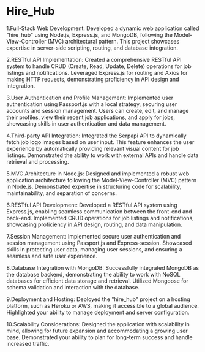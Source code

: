 <h1>  H i r e _ H u b  </h1>
 
1.Full-Stack Web Development: Developed a dynamic web application called "hire_hub" using Node.js, Express.js, and MongoDB, following the Model-View-Controller (MVC) architectural pattern. This project showcases expertise in server-side scripting, routing, and database integration.

2.RESTful API Implementation: Created a comprehensive RESTful API system to handle CRUD (Create, Read, Update, Delete) operations for job listings and notifications. Leveraged Express.js for routing and Axios for making HTTP requests, demonstrating proficiency in API design and integration.

3.User Authentication and Profile Management: Implemented user authentication using Passport.js with a local strategy, securing user accounts and session management. Users can create, edit, and manage their profiles, view their recent job applications, and apply for jobs, showcasing skills in user authentication and data management.

4.Third-party API Integration: Integrated the Serpapi API to dynamically fetch job logo images based on user input. This feature enhances the user experience by automatically providing relevant visual content for job listings. Demonstrated the ability to work with external APIs and handle data retrieval and processing.

5.MVC Architecture in Node.js: Designed and implemented a robust web application architecture following the Model-View-Controller (MVC) pattern in Node.js. Demonstrated expertise in structuring code for scalability, maintainability, and separation of concerns.

6.RESTful API Development: Developed a RESTful API system using Express.js, enabling seamless communication between the front-end and back-end. Implemented CRUD operations for job listings and notifications, showcasing proficiency in API design, routing, and data manipulation.

7.Session Management: Implemented secure user authentication and session management using Passport.js and Express-session. Showcased skills in protecting user data, managing user sessions, and ensuring a seamless and safe user experience.

8.Database Integration with MongoDB: Successfully integrated MongoDB as the database backend, demonstrating the ability to work with NoSQL databases for efficient data storage and retrieval. Utilized Mongoose for schema validation and interaction with the database.

9.Deployment and Hosting: Deployed the "hire_hub" project on a hosting platform, such as Heroku or AWS, making it accessible to a global audience. Highlighted your ability to manage deployment and server configuration.

10.Scalability Considerations: Designed the application with scalability in mind, allowing for future expansion and accommodating a growing user base. Demonstrated your ability to plan for long-term success and handle increased traffic.

 
